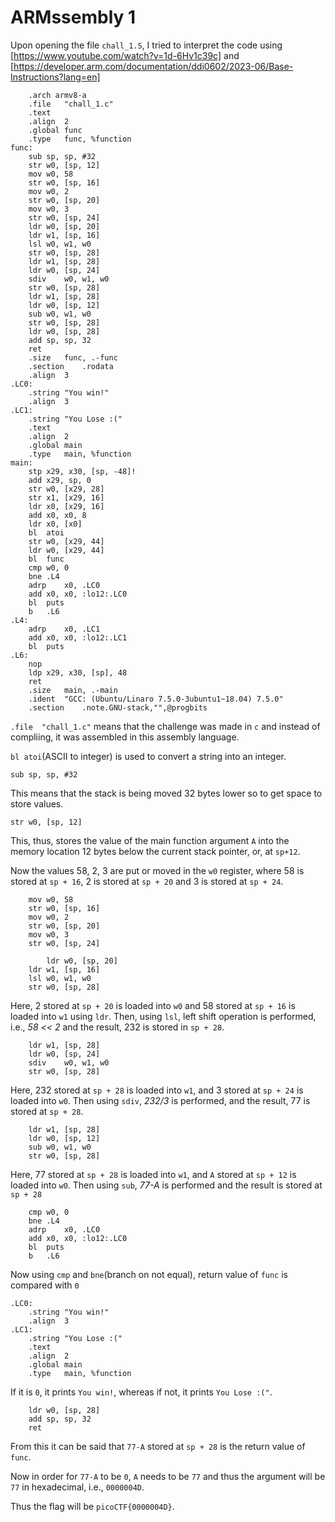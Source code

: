 # ARMssembly 1

Upon opening the file `chall_1.S`, I tried to interpret the code using [https://www.youtube.com/watch?v=1d-6Hv1c39c] and [https://developer.arm.com/documentation/ddi0602/2023-06/Base-Instructions?lang=en]

```
	.arch armv8-a
	.file	"chall_1.c"
	.text
	.align	2
	.global	func
	.type	func, %function
func:
	sub	sp, sp, #32
	str	w0, [sp, 12]
	mov	w0, 58
	str	w0, [sp, 16]
	mov	w0, 2
	str	w0, [sp, 20]
	mov	w0, 3
	str	w0, [sp, 24]
	ldr	w0, [sp, 20]
	ldr	w1, [sp, 16]
	lsl	w0, w1, w0
	str	w0, [sp, 28]
	ldr	w1, [sp, 28]
	ldr	w0, [sp, 24]
	sdiv	w0, w1, w0
	str	w0, [sp, 28]
	ldr	w1, [sp, 28]
	ldr	w0, [sp, 12]
	sub	w0, w1, w0
	str	w0, [sp, 28]
	ldr	w0, [sp, 28]
	add	sp, sp, 32
	ret
	.size	func, .-func
	.section	.rodata
	.align	3
.LC0:
	.string	"You win!"
	.align	3
.LC1:
	.string	"You Lose :("
	.text
	.align	2
	.global	main
	.type	main, %function
main:
	stp	x29, x30, [sp, -48]!
	add	x29, sp, 0
	str	w0, [x29, 28]
	str	x1, [x29, 16]
	ldr	x0, [x29, 16]
	add	x0, x0, 8
	ldr	x0, [x0]
	bl	atoi
	str	w0, [x29, 44]
	ldr	w0, [x29, 44]
	bl	func
	cmp	w0, 0
	bne	.L4
	adrp	x0, .LC0
	add	x0, x0, :lo12:.LC0
	bl	puts
	b	.L6
.L4:
	adrp	x0, .LC1
	add	x0, x0, :lo12:.LC1
	bl	puts
.L6:
	nop
	ldp	x29, x30, [sp], 48
	ret
	.size	main, .-main
	.ident	"GCC: (Ubuntu/Linaro 7.5.0-3ubuntu1~18.04) 7.5.0"
	.section	.note.GNU-stack,"",@progbits
```

`.file	"chall_1.c"` means that the challenge was made in `c` and instead of compliing, it was assembled in this assembly language.

`bl atoi`(ASCII to integer) is used to convert a string into an integer.

```
sub	sp, sp, #32
```
This means that the stack is being moved 32 bytes lower so to get space to store values.

```
str	w0, [sp, 12]
```
This, thus, stores the value of the main function argument `A` into the memory location 12 bytes below the current stack pointer, or, at `sp+12`.

Now the values 58, 2, 3 are put or moved in the `w0` register, where 58 is stored at `sp + 16`, 2 is stored at `sp + 20` and 3 is stored at `sp + 24`.
```
	mov	w0, 58
	str	w0, [sp, 16]
	mov	w0, 2
	str	w0, [sp, 20]
	mov	w0, 3
	str	w0, [sp, 24]
```


```
        ldr	w0, [sp, 20]
	ldr	w1, [sp, 16]
	lsl	w0, w1, w0
	str	w0, [sp, 28]
```
Here, 2 stored at `sp + 20` is loaded into `w0` and 58 stored at `sp + 16` is loaded into `w1` using `ldr`. Then, using `lsl`, left shift operation is performed, i.e., _58 << 2_ and the result, 232 is stored in `sp + 28`.

```
	ldr	w1, [sp, 28]
	ldr	w0, [sp, 24]
	sdiv	w0, w1, w0
	str	w0, [sp, 28]
```
Here, 232 stored at `sp + 28` is loaded into `w1`, and 3 stored at `sp + 24` is loaded into `w0`. Then using `sdiv`, _232/3_ is performed, and the result, 77 is stored at `sp + 28`.

```
	ldr	w1, [sp, 28]
	ldr	w0, [sp, 12]
	sub	w0, w1, w0
	str	w0, [sp, 28]
```
Here, 77 stored at `sp + 28` is loaded into `w1`, and `A` stored at `sp + 12` is loaded into `w0`. Then using `sub`, _77-A_ is performed and the result is stored at `sp + 28`

```
	cmp	w0, 0
	bne	.L4
	adrp	x0, .LC0
	add	x0, x0, :lo12:.LC0
	bl	puts
	b	.L6
```
Now using `cmp` and `bne`(branch on not equal), return value of `func` is compared with `0` 
```
.LC0:
	.string	"You win!"
	.align	3
.LC1:
	.string	"You Lose :("
	.text
	.align	2
	.global	main
	.type	main, %function
```
If it is `0`, it prints `You win!`, whereas if not, it prints `You Lose :("`.

```
	ldr	w0, [sp, 28]
	add	sp, sp, 32
	ret
```
From this it can be said that `77-A` stored at `sp + 28` is the return value of `func`.

Now in order for `77-A` to be `0`, `A` needs to be `77` and thus the argument will be `77` in hexadecimal, i.e., `0000004D`.

Thus the flag will be `picoCTF{0000004D}`.

